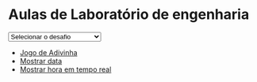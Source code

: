 <!doctype html>
<html lang="pt-br">

<head>
  <!-- Required meta tags -->
  <meta charset="utf-8">
  <meta name="viewport" content="width=device-width, initial-scale=1, shrink-to-fit=no">

  <!-- Bootstrap CSS -->
  <link href="https://cdn.jsdelivr.net/npm/bootstrap@5.1.3/dist/css/bootstrap.min.css" rel="stylesheet"
    integrity="sha384-1BmE4kWBq78iYhFldvKuhfTAU6auU8tT94WrHftjDbrCEXSU1oBoqyl2QvZ6jIW3" crossorigin="anonymous">

  <title>Projeto de IES-301</title>
</head>

<body class="container">
  <h1>Aulas de Laboratório de engenharia</h1>
  <div>
    <select class="form-select" aria-label="Default select example">
        <option selected>Selecionar o desafio</option>
        <option id="JogoAdivinha"><a href="/desafio1/JogoAdivinha.html">Jogo de Adivinha</a></option>
        <option value="MostrarData"><a  href="/Aula 2/MostrarData.html">Mostrar data</a></option>
        <option value="MostrarHora"><a  href="/Aula 2/MostrarData.html">Mostrar hora em tempo real</a></option>
      </select>
    <ul>
        <li id="JogoAdivinha"><a href="/desafio1/JogoAdivinha.html">Jogo de Adivinha</a></li>
        <li><a  href="/Aula 2/MostrarData.html">Mostrar data</a></li>
        <li><a  href="/Aula 2/MostrarData.html">Mostrar hora em tempo real</a></li>
    </ul>
  </div>

</body>

</html>
